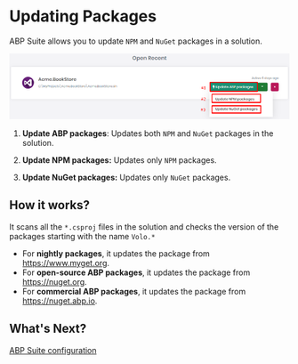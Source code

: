 # Updating Packages

ABP Suite allows you to update `NPM` and `NuGet` packages in a solution.

![Book list page](../Images/suite-update-packages.png)

1. **Update ABP packages**:  Updates both `NPM` and `NuGet` packages in the solution. 

2. **Update NPM packages:** Updates only `NPM` packages.

3. **Update NuGet packages:** Updates only `NuGet` packages.

## How it works?

It scans all the `*.csproj` files in the solution and checks the version of the packages starting with the name  `Volo.*`

- For **nightly packages**, it updates the package from https://www.myget.org.
- For **open-source ABP packages**, it updates the package from https://nuget.org.
- For **commercial ABP packages**, it updates the package from https://nuget.abp.io.

## What's Next?

[ABP Suite configuration](configuration.md)